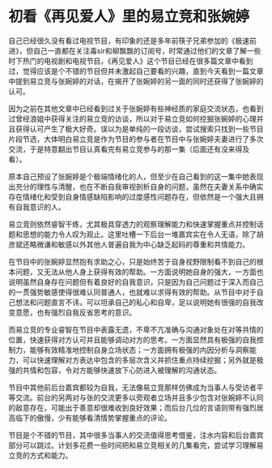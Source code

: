 # 初看《再见爱人》里的易立竞和张婉婷


自己已经很久没有看过电视节目，有印象的还是多年前筷子兄弟参加的《极速前进》，但自己一直都在关注毒sir和柳飘飘的订阅号，时常通过他们的文章了解一些时下热门的电视剧和电视节目。《再见爱人》这个节目已经在很多篇文章中看到过，觉得应该是个不错的节目但并未激起自己要看的兴趣，直到今天看到一篇文章中提到易立竞与张婉婷的对话，在揭开了张婉婷的另一面的同时还获得了张婉婷的认可。

因为之前在其他文章中已经看到过关于张婉婷有些神经质的家庭交流状态，也看到过曾经浪姐中获得关注的易立竞的访谈，所以对于易立竞如何挖掘张婉婷的心理并且获得认可产生了极大好奇。误以为是单纯的一段访谈，尝试搜索只找到一些节目片段节选，大体明白易立竞是作为节目的参与者在节目中与张婉婷夫妻进行了多次交流，于是特意翻出节目认真看完有易立竞参与的那一集（后面还有没来得及看）。

原本自己预设了张婉婷是个极端情绪化的人，但至少在自己看到的这一集中她表现出充分的理性与清醒，也在不断自我审视剖析自身的问题，虽然在夫妻关系中确实存在情绪化和受到自身情感缺陷影响的过度感性问题存在，但依然是一个强大且拥有自我意识的人。

易立竞则依然睿智干练，尤其极具穿透力的观察理解能力和快速掌握重点并控制话题和思想的能力令人叹为观止。这里吐槽一下后台一堆嘉宾实在令人无语，除了胡彦斌还略微谦和敏感以外其他人普遍自我为中心缺乏起码的尊重和共情能力。

在节目中的张婉婷显然抱有求助之心，只是始终苦于自身视野限制看不到自己的根本问题，又无法从他人身上获得有效的帮助。一方面说明她自身的强大，一方面也说明虽然自身存在问题但有着良好的自我意识，只是因为自己问题过于深入而自己的一贯强势敏感使得很难认同普通人，也就难以求得有效的帮助。从节目中对于自己想法和问题直言不讳，可以坦承自己的私心和自卑，足以说明她有很强的自我改变意愿，也有强烈自我反省思考的意识。

而易立竞的专业睿智在节目中表露无遗，不卑不亢准确与沟通对象处在对等共情的位置，快速获得对方认可并且能够调动对方的思考。一方面显然具有极强的自我控制力，能够有效精准地控制自身立场状态；一方面拥有极强的内因分析与洞察能力，可以快速理解对方表达中包含的多层次含义并抓住重点持续挖掘；另外就是极强的共情和包容，令对方能够快速放下心防进入被理解的沟通状态。

节目中其他前后台嘉宾都较为自我，无法像易立竞那样仿佛成为当事人与受访者平等交流。前台的另两对与张的交流更多以旁观者立场并且多少包含对张婉婷不认同的敌意存在，可能出于善意却很难收到良好效果；而后台几位的言语则带有强烈居高临下的傲慢，少有能够看清情势掌握重点的评论。

节目是个不错的节目，其中很多当事人的交流值得思考借鉴，注水内容和后台嘉宾部分可以跳过。计划多花费一些时间把和易立竞相关的几集看完，尝试学习理解易立竞的方式和能力。
